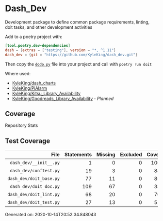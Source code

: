 # Dash_Dev

Development package to define common package requirements, linting, doit tasks, and other development activities

Add to a poetry project with:

```toml
[tool.poetry.dev-dependencies]
dash = {extras = ["testing"], version = "*, ^1.11"}
dash_dev = {git = "https://github.com/KyleKing/dash_dev.git"}
```

Then copy the [`dodo.py`](./dodo.py) file into your project and call with `poetry run doit`

Where used:

- [KyleKing/dash_charts](https://github.com/KyleKing/dash_charts)
- [KyleKing/PiAlarm](https://github.com/KyleKing/PiAlarm)
- [KyleKing/Kitsu_Library_Availability](https://github.com/KyleKing/Kitsu_Library_Availability)
- [KyleKing/Goodreads_Library_Availability](https://github.com/KyleKing/Goodreads_Library_Availability) - *Planned*

## Coverage

Repository Stats

## Test Coverage

<!-- COVERAGE -->

| File | Statements | Missing | Excluded | Coverage |
| --: | --: | --: | --: | --: |
| `dash_dev/__init__.py` | 1 | 0 | 0 | 100.0% |
| `dash_dev/conftest.py` | 19 | 3 | 0 | 84.2% |
| `dash_dev/doit_base.py` | 77 | 11 | 0 | 85.7% |
| `dash_dev/doit_doc.py` | 109 | 67 | 0 | 38.5% |
| `dash_dev/doit_lint.py` | 68 | 20 | 0 | 70.6% |
| `dash_dev/doit_test.py` | 27 | 13 | 0 | 51.9% |

Generated on: 2020-10-14T20:52:34.848043

<!-- /COVERAGE -->
